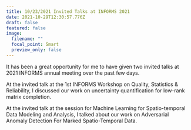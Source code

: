 ```yaml
---
title: 10/23/2021 Invited Talks at INFORMS 2021
date: 2021-10-29T12:30:57.776Z
draft: false
featured: false
image:
  filename: ""
  focal_point: Smart
  preview_only: false
---
```

It has been a great opportunity for me to have given two invited talks at 2021 INFORMS annual meeting over the past few days.

At the invited talk at the 1st INFORMS Workshop on Quality, Statistics & Reliability, I discussed our work on uncertainty quantification for low-rank matrix completion.

At the invited talk at the session for Machine Learning for Spatio-temporal Data Modeling and Analysis, I talked about our work on Adversarial Anomaly Detection For Marked Spatio-Temporal Data.
